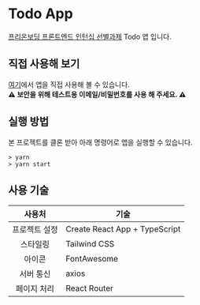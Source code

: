 # Todo App

[프리온보딩 프론트엔드 인턴십 선별과제](https://github.com/walking-sunset/selection-task) Todo 앱 입니다.

## 직접 사용해 보기

[여기](https://ellie-todo.netlify.app/)에서 앱을 직접 사용해 볼  수 있습니다. <br/>
**⚠️ 보안을 위해 테스트용 이메일/비밀번호를 사용 해 주세요. ⚠️**

## 실행 방법

본 프로젝트를 클론 받아 아래 명령어로 앱을 실행할 수 있습니다.

```shell
> yarn
> yarn start
```

## 사용 기술

| 사용처 | 기술 |
| :-: | - |
| 프로젝트 설정 | Create React App + TypeScript |
| 스타일링 | Tailwind CSS |
| 아이콘 | FontAwesome |
| 서버 통신 | axios |
| 페이지 처리 | React Router |
